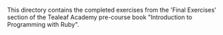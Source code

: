 This directory contains the completed exercises from the 'Final Exercises' section of the Tealeaf Academy pre-course book
"Introduction to Programming with Ruby".
